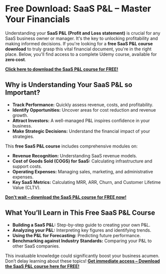 # Free Download: SaaS P&L – Master Your Financials

Understanding your **SaaS P&L (Profit and Loss statement)** is crucial for any SaaS business owner or manager. It's the key to unlocking profitability and making informed decisions. If you're looking for a **free SaaS P&L course download** to truly grasp this vital financial document, you're in the right place. Below, you'll find access to a complete Udemy course, available for **zero cost**.

[**Click here to download the SaaS P&L course for FREE!**](https://udemywork.com/saas-p-l)

## Why is Understanding Your SaaS P&L so Important?

*   **Track Performance:**  Quickly assess revenue, costs, and profitability.
*   **Identify Opportunities:** Uncover areas for cost reduction and revenue growth.
*   **Attract Investors:** A well-managed P&L inspires confidence in your business.
*   **Make Strategic Decisions:** Understand the financial impact of your strategies.

This **free SaaS P&L course** includes comprehensive modules on:

*   **Revenue Recognition:**  Understanding SaaS revenue models.
*   **Cost of Goods Sold (COGS) for SaaS:** Calculating infrastructure and support costs.
*   **Operating Expenses:** Managing sales, marketing, and administrative expenses.
*   **Key SaaS Metrics:**  Calculating MRR, ARR, Churn, and Customer Lifetime Value (CLTV).

[**Don't wait – download the SaaS P&L course for FREE now!**](https://udemywork.com/saas-p-l)

## What You’ll Learn in This Free SaaS P&L Course

*   **Building a SaaS P&L:** Step-by-step guide to creating your own P&L.
*   **Analyzing your P&L:**  Interpreting key figures and identifying trends.
*   **Using the P&L for Forecasting:** Predicting future performance.
*   **Benchmarking against Industry Standards:** Comparing your P&L to other SaaS companies.

This invaluable knowledge could significantly boost your business acumen. Don’t delay learning about these topics!
[**Get immediate access – Download the SaaS P&L course here for FREE!**](https://udemywork.com/saas-p-l)
